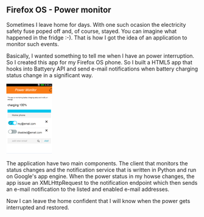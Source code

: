 ## Firefox OS - Power monitor

Sometimes I leave home for days. With one such ocasion the electricity safety fuse poped off and, of course, stayed. You can imagine what happened in the fridge :-). That is how I got the idea of an application to monitor such events. 

Basically, I wanted something to tell me when I have an power interruption. So I created this app for my Firefox OS phone. So I built a HTML5 app that hooks into Battyery API and send e-mail notifications when battery charging status change in a significant way.

[![power monitor](../images/power-monitor-s.png)](../images/power-monitor.png)

The application have two main components. The client that monitors the status changes and the notification service that is written in Python and run on Google's app engine. When the power status in my howse changes, the app issue an XMLHttpRequest to the notification endpoint which then sends an e-mail notification to the listed and enabled e-mail addresses.

Now I can leave the home confident that I will know when the power gets interrupted and restored.

